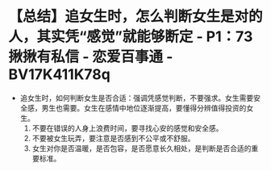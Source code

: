 # 【总结】追女生时，怎么判断女生是对的人，其实凭“感觉”就能够断定 - P1：73揪揪有私信 - 恋爱百事通 - BV17K411K78q

-   追女生时，如何判断女生是否合适：强调凭感觉判断，不要强求。女生需要安全感，男生也需要。女生在感情中地位逐渐提高，要懂得分辨值得投资的女生。
    1.  不要在错误的人身上浪费时间，要寻找心安的感觉和安全感。
    2.  不要被女生玩弄，要注意是否感到不公平或不舒服。
    3.  女生对你是否温暖，是否包容，是否愿意长久相处，是判断是否合适的重要标准。